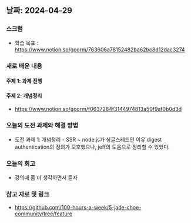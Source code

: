 ## 날짜: 2024-04-29

### 스크럼
- 학습 목표 : https://www.notion.so/goorm/763606a78152482ba62bc8d12dac3274

### 새로 배운 내용
#### 주제 1: 과제 진행

#### 주제 2: 개념정리
- https://www.notion.so/goorm/f0637284f3144974813a50f9af0b0d3d

### 오늘의 도전 과제와 해결 방법
- 도전 과제 1: 개념정리 - SSR ~ node.js가 싱글스레드인 이유
digest authentication의 정의가 모호했으나, jeff의 도움으로 정리할 수 있었다.

### 오늘의 회고
- 강의때 좀 더 생각하면서 듣자

### 참고 자료 및 링크
- https://github.com/100-hours-a-week/5-jade-choe-community/tree/feature
